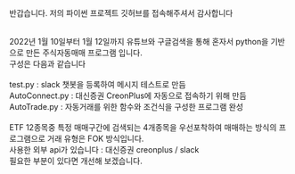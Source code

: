반갑습니다. 저의 파이썬 프로젝트 깃허브를 접속해주셔서 감사합니다 <br><br>

2022년 1월 10일부터 1월 12일까지 유튜브와 구글검색을 통해 혼자서 python을 기반으로 만든 주식자동매매 프로그램 입니다. <br>
구성은 다음과 같습니다 <br><br>
test.py : slack 챗봇을 등록하여 메시지 테스트로 만듬 <br>
AutoConnect.py : 대신증권 CreonPlus에 자동으로 접속하기 위해 만듬 <br>
AutoTrade.py : 자동거래를 위한 함수와 조건식을 구성한 프로그램 완성 <br><br>
ETF 12종목중 특정 매매구간에 검색되는 4개종목을 우선포착하여 매매하는 방식의 프로그램으로 거래 유형은 FOK 방식입니다. <br>
사용한 외부 api가 있습니다 : 대신증권 creonplus / slack <br>
필요한 부분이 있다면 개선해 보겠습니다. <br>
